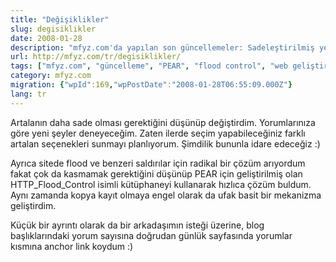 ```yaml
---
title: "Değişiklikler"
slug: degisiklikler
date: 2008-01-28
description: "mfyz.com'da yapılan son güncellemeler: Sadeleştirilmiş yeni artalan tasarımı, PEAR HTTP_Flood_Control ile sel saldırılarına karşı koruma ve yorumlara kolay erişim için iyileştirmeler."
url: http://mfyz.com/tr/degisiklikler/
tags: ["mfyz.com", "güncelleme", "PEAR", "flood control", "web geliştirme", "kullanıcı deneyimi"]
category: mfyz.com
migration: {"wpId":169,"wpPostDate":"2008-01-28T06:55:09.000Z"}
lang: tr
---
```


Artalanın daha sade olması gerektiğini düşünüp değiştirdim. Yorumlarınıza göre yeni şeyler deneyeceğim. Zaten ilerde seçim yapabileceğiniz farklı artalan seçenekleri sunmayı planlıyorum. Şimdilik bununla idare edeceğiz :)

Ayrıca sitede flood ve benzeri saldırılar için radikal bir çözüm arıyordum fakat çok da kasmamak gerektiğini düşünüp PEAR için geliştirilmiş olan HTTP_Flood_Control isimli kütüphaneyi kullanarak hızlıca çözüm buldum. Aynı zamanda kopya kayıt olmaya engel olarak da ufak basit bir mekanizma geliştirdim.

Küçük bir ayrıntı olarak da bir arkadaşımın isteği üzerine, blog başlıklarındaki yorum sayısına doğrudan günlük sayfasında yorumlar kısmına anchor link koydum :)